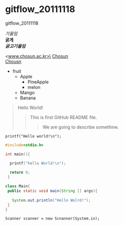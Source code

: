 # gitflow_20111118
gitflow_20111118

*기울임*\
**굵게**\
___굵고기울임___

<www.chosun.ac.kr>\
[Chosun](https://www.chosun.ac.kr)\
[Chousn](https://www.chosun.ac.kr "Chosun University")

* fruit
  * Apple
    * PineApple
    * melon
  * Mango
  * Banana

> Hello World!
>> This is first GitHub README file.
>>> We are going to describe somethine.

`printf("Hello world!\n");`

```c
#include<stdio.h>

int main(){

  printf("hello World!\n");
  
  return 0;
 }
 ```
 
 ```java
 class Main{
  public static void main(String [] args){
    
    System.out.println("Hello Wolrd!"); 
  }
 }
 ```
 
 `Scanner scanner = new Scnanner(System.in);`
 
 

 
